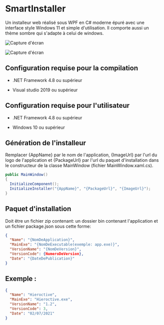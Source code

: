 # SmartInstaller

Un installeur web réalisé sous WPF en C# moderne épuré avec une interface style Windows 11 et simple d'utilisation.
Il comporte aussi un thème sombre qui s'adapte à celui de windows.

![Capture d'écran](https://raw.githubusercontent.com/eclipium/SmartInstaller/master/screen1.png)

![Capture d'écran](https://raw.githubusercontent.com/eclipium/SmartInstaller/master/screen2.png)

## Configuration requise pour la compilation
- .NET Framework 4.8 ou supérieur

- Visual studio 2019 ou supérieur

## Configuration requise pour l'utilisateur
- .NET Framework 4.8 ou supérieur

- Windows 10 ou supérieur

## Génération de l'installeur

Remplacer {AppName} par le nom de l'application, {ImageUrl} par l'url du logo de l'application et {PackageUrl} par l'url du paquet d'installation dans le constructeur de la classe MainWindow (fichier MainWindow.xaml.cs).

```cs
public MainWindow()
{
  InitializeComponent();
  InitializeInstaller("{AppName}", "{PackageUrl}", "{ImageUrl}");
}
```

## Paquet d'installation

Doit être un fichier zip contenant: un dossier bin contenant l'application et un fichier package.json sous cette forme:

```json
{
  "Name": "{NomDeApplication}",
  "MainExe": "{NomDeExecutable(exemple: app.exe)}",
  "VersionName": "{NomDeVersion}",
  "VersionCode": {NumeroDeVersion}, 
  "Date": "{DateDePublication}"
}
```

## Exemple :

```json
{
  "Name": "Hieroctive",
  "MainExe": "Hieroctive.exe",
  "VersionName": "1.2",
  "VersionCode": 3, 
  "Date": "02/07/2021"
}
```
